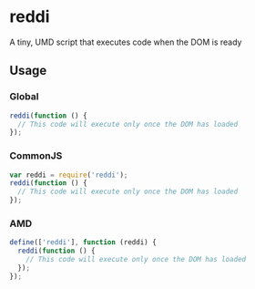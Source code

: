 # reddi
A tiny, UMD script that executes code when the DOM is ready

## Usage

### Global
```javascript
reddi(function () {
  // This code will execute only once the DOM has loaded
});
```

### CommonJS
```javascript
var reddi = require('reddi');
reddi(function () {
  // This code will execute only once the DOM has loaded
});
```

### AMD
```javascript
define(['reddi'], function (reddi) {
  reddi(function () {
    // This code will execute only once the DOM has loaded
  });
});
```
